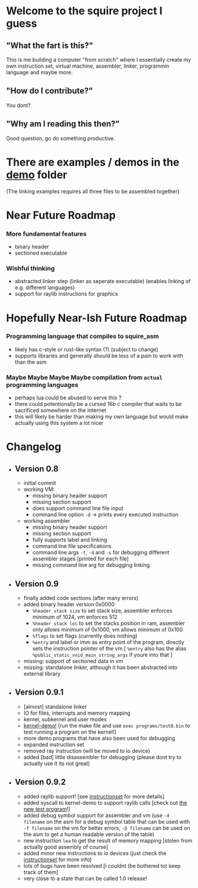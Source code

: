 # Welcome to the squire project I guess
## "What the fart is this?"
This is me building a computer "from scratch" where I essentially create my own instruction set, virtual machine, assembler, linker, programmin language and maybe more.

## "How do I contribute?"
You dont?

## "Why am I reading this then?"
Good question, go do something productive.

# There are examples / demos in the [demo](./demo) folder
(The linking examples requires all three files to be assembled together)

# Near Future Roadmap
### More fundamental features
- binary header
- sectioned executable
### Wishful thinking
- abstracted linker step (linker as seperate executable) (enables linking of e.g. different languages)
- support for raylib instructions for graphics

# Hopefully Near-Ish Future Roadmap
### Programming language that compiles to squire_asm
- likely has c-style or rust-like syntax (?) (subject to change)
- supports libraries and generally should be less of a pain to work with than the asm
### Maybe Maybe Maybe Maybe compilation from `actual` programming languages
- perhaps lua could be abused to serve this ?
- there could potentionally be a cursed 16b c compiler that waits to be sacrificed somewhere on the internet
- this will likely be harder than making my own language but would make actually using this system a lot nicer

# Changelog
- ## Version 0.8
    - initial commit
    - working VM:
        - missing binary header support
        - missing section support
        - does support command line file input
        - command line option `-d` -> prints every executed instruction
    - working assembler
        - missing binary header support
        - missing section support
        - fully supports label and linking
        - command line file specifications
        - command line args `-t`, `-d` and `-s` for debugging different assembler stages [printed for each file]
        - missing command line arg for debugging linking
- ## Version 0.9
    - finally added code sections (after many errors)
    - added binary header version 0x0000
        - `%header stack size` to set stack size, assembler enforces minimum of 1024, vm enforces 512
        - `%header stack loc` to set the stacks position in ram, assembler only allows minimum of 0x1000, vm allows minimum of 0x100
        - `%flags` to set flags (currently does nothing)
        - `%entry` and label or imm as entry point of the program, directly sets the instruction pointer of the vm [ `%entry` also has the alias `%public_static_void_main_string_args` if youre into that ]
    - missing: support of sectioned data in vm
    - missing: standalone linker, although it has been abstracted into external library
- ## Version 0.9.1
    - [almost] standalone linker
    - IO for files, interrupts and memory mapping
    - kernel, subkernel and user modes
    - [kernel-demo!](demo/kernel/) [run the make file and use `exec programs/test0.bin` to test running a program on the kernel!]
    - more demo programs that have also been used for debugging
    - expanded instruction set
    - removed ray instruction (will be moved to io device)
    - added [bad] little disassembler for debugging (please dont try to actually use it its not great)
- ## Version 0.9.2
    - added raylib support! [see [instructionset](instructionset.txt) for more details]
    - added syscall to kernel-demo to support raylib calls [check out [the new test program](demo/kernel/programs/test1.asm)!]
    - added debug symbol support for assembler and vm (use `-d filename` on the asm for a debug symbol table that can be used with `-f filename` on the vm for better errors, `-D filename` can be used on the asm to get a human readable version of the table)
    - new instruction `lea` to get the result of memory mapping [stolen from actually good assembly of course]
    - added minor new instructions to io devices (just check the [instructionset](instructionset) for more info)
    - lots of bugs have been resolved [i couldnt (be bothered to) keep track of them]
    - very close to a state that can be called 1.0 release!
